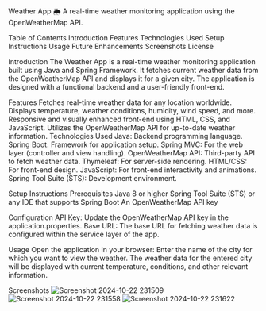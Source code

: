 Weather App 🌦
A real-time weather monitoring application using the OpenWeatherMap API.

Table of Contents
Introduction
Features
Technologies Used
Setup Instructions
Usage
Future Enhancements
Screenshots
License

Introduction
The Weather App is a real-time weather monitoring application built using Java and Spring Framework. It fetches current weather data from the OpenWeatherMap API and displays it for a given city. The application is designed with a functional backend and a user-friendly front-end.

Features
Fetches real-time weather data for any location worldwide.
Displays temperature, weather conditions, humidity, wind speed, and more.
Responsive and visually enhanced front-end using HTML, CSS, and JavaScript.
Utilizes the OpenWeatherMap API for up-to-date weather information.
Technologies Used
Java: Backend programming language.
Spring Boot: Framework for application setup.
Spring MVC: For the web layer (controller and view handling).
OpenWeatherMap API: Third-party API to fetch weather data.
Thymeleaf: For server-side rendering.
HTML/CSS: For front-end design.
JavaScript: For front-end interactivity and animations.
Spring Tool Suite (STS): Development environment.


Setup Instructions
Prerequisites
Java 8 or higher
Spring Tool Suite (STS) or any IDE that supports Spring Boot
An OpenWeatherMap API key

Configuration
API Key: Update the OpenWeatherMap API key in the application.properties.
Base URL: The base URL for fetching weather data is configured within the service layer of the app.

Usage
Open the application in your browser:
Enter the name of the city for which you want to view the weather.
The weather data for the entered city will be displayed with current temperature, conditions, and other relevant information.

Screenshots
![Screenshot 2024-10-22 231509](https://github.com/user-attachments/assets/faab0998-9349-4f73-944c-fcc35f097546)
![Screenshot 2024-10-22 231558](https://github.com/user-attachments/assets/402a4427-5444-43ea-ab11-8f30ef8fff90)
![Screenshot 2024-10-22 231622](https://github.com/user-attachments/assets/baa7d69b-d8ae-45f5-a734-ab1922ff7b4f)



